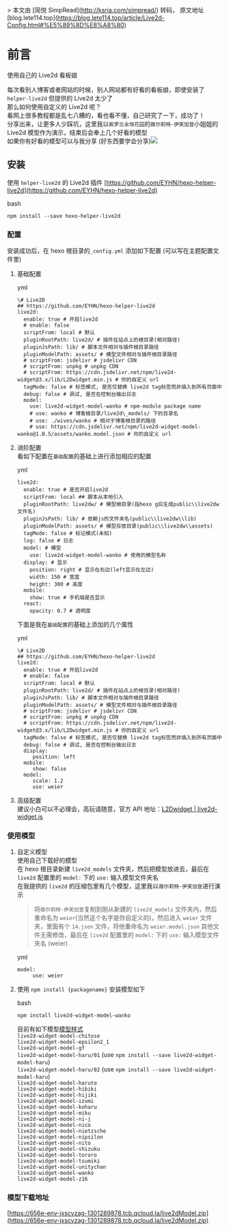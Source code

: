 \> 本文由 \[简悦 SimpRead\](http://ksria.com/simpread/) 转码， 原文地址 \[blog.lete114.top\](https://blog.lete114.top/article/Live2d-Config.html#%E5%89%8D%E8%A8%80)

[](#前言 "前言")前言
==============

使用自己的 Live2d 看板娘

每次看别人博客或者网站的时候，别人网站都有好看的看板娘，即使安装了 `helper-live2d` 但提供的 Live2d 太少了  
那么如何使用自定义的 Live2d 呢？  
看网上很多教程都是乱七八糟的，看也看不懂，自己研究了一下，成功了！  
分享出来，让更多人少踩坑，这里我以`紫罗兰永恒花园`的`薇尔莉特·伊芙加登`小姐姐的 Live2d 模型作为演示，结束后会奉上几个好看的模型  
如果你有好看的模型可以与我分享 (好东西要学会分享)[![](https://blog.lete114.top/img/Live2d-Config/xixi.png)](/img/Live2d-Config/xixi.png)

[](#安装 "安装")安装
--------------

使用 `helper-live2d` 的 Live2d 插件 [https://github.com/EYHN/hexo-helper-live2d](https://github.com/EYHN/hexo-helper-live2d)

bash

```
npm install --save hexo-helper-live2d
```

### [](#配置 "配置")配置

安装成功后，在 hexo 根目录的`_config.yml` 添加如下配置 (可以写在主题配置文件里)

1.  基础配置
    
    yml
    
    ```
    \# Live2D
    ## https://github.com/EYHN/hexo-helper-live2d
    live2d:
      enable: true # 开启live2d
      # enable: false
      scriptFrom: local # 默认
      pluginRootPath: live2d/ # 插件在站点上的根目录(相对路径)
      pluginJsPath: lib/ # 脚本文件相对与插件根目录路径
      pluginModelPath: assets/ # 模型文件相对与插件根目录路径
      # scriptFrom: jsdelivr # jsdelivr CDN
      # scriptFrom: unpkg # unpkg CDN
      # scriptFrom: https://cdn.jsdelivr.net/npm/live2d-widget@3.x/lib/L2Dwidget.min.js # 你的自定义 url
      tagMode: false # 标签模式, 是否仅替换 live2d tag标签而非插入到所有页面中
      debug: false # 调试, 是否在控制台输出日志
      model:
        use: live2d-widget-model-wanko # npm-module package name
        # use: wanko # 博客根目录/live2d\_models/ 下的目录名
        # use: ./wives/wanko # 相对于博客根目录的路径
        # use: https://cdn.jsdelivr.net/npm/live2d-widget-model-wanko@1.0.5/assets/wanko.model.json # 你的自定义 url
    ```
    
2.  进阶配置  
    看如下配置在`基础配置`的基础上进行添加相应的配置
    
    yml
    
    ```
    live2d:
      enable: true # 是否开启live2d
      scriptFrom: local ## 脚本从本地引入
      pluginRootPath: live2dw/ # 模型根目录(指hexo g后生成public\\live2dw文件名)
      pluginJsPath: lib/ # 依赖js的文件夹名(public\\live2dw\\lib)
      pluginModelPath: assets/ # 模型存放目录(public\\live2dw\\assets)
      tagMode: false # 标记模式(未知) 
      log: false # 日志
      model: # 模型
        use: live2d-widget-model-wanko # 使用的模型名称
      display: # 显示
        position: right # 显示在右边(left显示在左边)
        width: 150 # 宽度
        height: 300 # 高度
      mobile:
        show: true # 手机端是否显示
      react:
        opacity: 0.7 # 透明度
    ```
    
    下面是我在`基础配置`的基础上添加的几个属性
    
    yml
    
    ```
    \# Live2D
    ## https://github.com/EYHN/hexo-helper-live2d
    live2d:
      enable: true # 开启live2d
      # enable: false
      scriptFrom: local # 默认
      pluginRootPath: live2d/ # 插件在站点上的根目录(相对路径)
      pluginJsPath: lib/ # 脚本文件相对与插件根目录路径
      pluginModelPath: assets/ # 模型文件相对与插件根目录路径
      # scriptFrom: jsdelivr # jsdelivr CDN
      # scriptFrom: unpkg # unpkg CDN
      # scriptFrom: https://cdn.jsdelivr.net/npm/live2d-widget@3.x/lib/L2Dwidget.min.js # 你的自定义 url
      tagMode: false # 标签模式, 是否仅替换 live2d tag标签而非插入到所有页面中
      debug: false # 调试, 是否在控制台输出日志
      display:
         position: left
      mobile:
         show: false   
      model:
         scale: 1.2
         use: weier
    ```
    
3.  高级配置  
    建议小白可以不必理会，高玩请随意，官方 API 地址：[L2Dwidget | live2d-widget.js](https://l2dwidget.js.org/docs/class/src/index.js~L2Dwidget.html#instance-method-init)
    

### [](#使用模型 "使用模型")使用模型

1.  自定义模型  
    使用自己下载好的模型  
    在 hexo 根目录新建 `live2d_models` 文件夹，然后把模型放进去，最后在 `live2d` 配置里的 `model:` 下的 `use:` 输入模型文件夹名  
    在我提供的 `live2d` 的压缩包里有几个模型，这里我以`薇尔莉特·伊芙加登`进行演示
    
    > 将`薇尔莉特·伊芙加登`复制到刚从新建的 `live2d_models` 文件夹内，然后重命名为 `weier`(当然这个名字是你自定义的)，然后进入 `weier` 文件夹，里面有个 `14.json` 文件，将他重命名为 `weier.model.json` 其他文件无需修改，最后在 `live2d` 配置里的 `model:` 下的 `use:` 输入模型文件夹名 (weier)
    
    yml
    
    ```
    model:
         use: weier
    ```
    
2.  使用 `npm install {packagename}` 安装模型如下
    
    bash
    
    ```
    npm install live2d-widget-model-wanko
    ```
    
    目前有如下模型[模型样式](https://huaji8.top/post/live2d-plugin-2.0/)  
    `live2d-widget-model-chitose`  
    `live2d-widget-model-epsilon2_1`  
    `live2d-widget-model-gf`  
    `live2d-widget-model-haru/01` (use `npm install --save live2d-widget-model-haru`)  
    `live2d-widget-model-haru/02` (use `npm install --save live2d-widget-model-haru`)  
    `live2d-widget-model-haruto`  
    `live2d-widget-model-hibiki`  
    `live2d-widget-model-hijiki`  
    `live2d-widget-model-izumi`  
    `live2d-widget-model-koharu`  
    `live2d-widget-model-miku`  
    `live2d-widget-model-ni-j`  
    `live2d-widget-model-nico`  
    `live2d-widget-model-nietzsche`  
    `live2d-widget-model-nipsilon`  
    `live2d-widget-model-nito`  
    `live2d-widget-model-shizuku`  
    `live2d-widget-model-tororo`  
    `live2d-widget-model-tsumiki`  
    `live2d-widget-model-unitychan`  
    `live2d-widget-model-wanko`  
    `live2d-widget-model-z16`
    

### [](#模型下载地址 "模型下载地址")模型下载地址

[https://656e-env-jxscvzag-1301289878.tcb.qcloud.la/live2dModel.zip](https://656e-env-jxscvzag-1301289878.tcb.qcloud.la/live2dModel.zip)